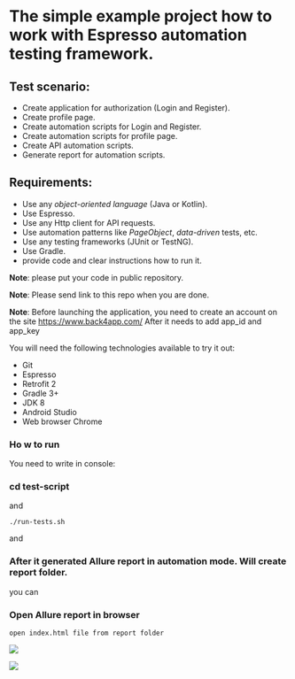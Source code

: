 # The simple example project how to work with Espresso automation testing framework.

## Test scenario:
- Create application for authorization (Login and Register).
- Create profile page.
- Create automation scripts for Login and Register.
- Create automation scripts for profile page.
- Create API automation scripts.
- Generate report for automation scripts. 
    
## Requirements:
- Use any *object-oriented language* (Java or Kotlin).
- Use Espresso.
- Use any Http client for API requests.
- Use automation patterns like *PageObject*, *data-driven* tests, etc.
- Use any testing frameworks (JUnit or TestNG).
- Use Gradle. 
- provide code and clear instructions how to run it.

**Note**: please put your code in public repository.

**Note**: Please send link to this repo when you are done.

**Note**: Before launching the application, you need to create an account on the site https://www.back4app.com/ After it needs to add app_id and app_key

You will need the following technologies available to try it out:
* Git
* Espresso
* Retrofit 2
* Gradle 3+
* JDK 8
* Android Studio 
* Web browser Chrome

### Ho w to run

 You need to write in console: 
 
 ### cd test-script
 
 and 
 
```./run-tests.sh ```

  and 
  
### After it generated Allure report in automation mode. Will create report folder.    

you can 

### Open Allure report in browser

```open index.html file from report folder```

![](https://a.radikal.ru/a39/2006/0b/a94fed92741c.png) 

![](https://b.radikal.ru/b31/2006/b7/a83835f0d1a6.png)
